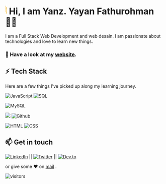 
# <img src="https://raw.githubusercontent.com/ABSphreak/ABSphreak/master/gifs/Hi.gif" height="32px" width="5px"> Hi, I am Yanz. Yayan Fathurohman 👨‍💻

I am a Full Stack Web Development and web desain. I am passionate about technologies and love to learn new things.

### 🔭 Have a look at my [website](http://yanz.epizy.com/).


## ⚡ Tech Stack

Here are a few things I've picked up along my learning journey.


  ![JavaScript](https://img.shields.io/badge/JavaScript-F7DF1E?style=for-the-badge&logo=javascript&logoColor=black) ![SQL](https://img.shields.io/badge/-SQL-000?style=for-the-badge&logo=MySQL&logoColor=4479A1)
  
![MySQL](https://img.shields.io/badge/MySQL-00000F?style=for-the-badge&logo=mysql&logoColor=white)

 ![](https://img.shields.io/badge/git%20-%23F05033.svg?&style=for-the-badge&logo=git&logoColor=white)  ![Github](https://img.shields.io/badge/github%20-%23121011.svg?&style=for-the-badge&logo=github&logoColor=white)
 
 ![HTML](https://img.shields.io/badge/HTML5-E34F26?style=for-the-badge&logo=html5&logoColor=white) ![CSS](https://img.shields.io/badge/CSS-239120?&style=for-the-badge&logo=css3&logoColor=white)
 

## 📫 Get in touch
[![LinkedIn](https://img.shields.io/badge/LinkedIn-0077B5?style=for-the-badge&logo=linkedin&logoColor=white)](https://in.linkedin.com/in/adnanazmee) || [![Twitter](https://img.shields.io/badge/Twitter-1DA1F2?style=for-the-badge&logo=twitter&logoColor=white)](https://twitter.com/AzmeeAdnan) || [![Dev.to](https://img.shields.io/badge/dev.to-0A0A0A?style=for-the-badge&logo=dev.to&logoColor=white)](https://dev.to/adnanazmee)


 or give some ♥ on [mail](mailto:adnanazmee@gmail.com) .



![visitors](https://visitor-badge.glitch.me/badge?page_id=adnanazmee/adnanazmee)


 


